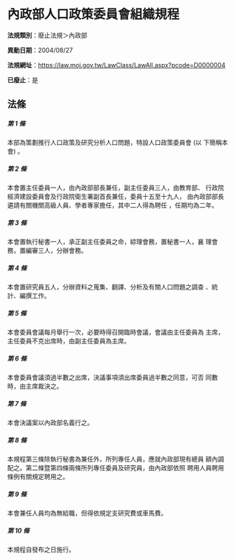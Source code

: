 # 內政部人口政策委員會組織規程

**法規類別**：廢止法規＞內政部

**異動日期**：2004/08/27  

**法規網址**：https://law.moj.gov.tw/LawClass/LawAll.aspx?pcode=D0000004

**已廢止**：是



## 法條
##### 第 1 條
本部為策劃推行人口政策及研究分析人口問題，特設人口政策委員會 (以
下簡稱本會) 。

##### 第 2 條
本會置主任委員一人，由內政部部長兼任，副主任委員三人，由教育部、
行政院經濟建設委員會及行政院衛生署副首長兼任，委員十五至十九人，
由內政部部長遴請有關機關高級人員、學者專家擔任，其中二人得為聘任
，任期均為二年。

##### 第 3 條
本會置執行秘書一人，承正副主任委員之命，綜理會務，置秘書一人，襄
理會務，置編審三人，分辦會務。

##### 第 4 條
本會置研究員五人，分辦資料之蒐集、翻譯、分析及有關人口問題之調查
、統計、編撰工作。

##### 第 5 條
本會委員會議每月舉行一次，必要時得召開臨時會議，會議由主任委員為
主席，主任委員不克出席時，由副主任委員為主席。

##### 第 6 條
本會委員會議須過半數之出席，決議事項須出席委員過半數之同意，可否
同數時，由主席裁決之。

##### 第 7 條
本會決議案以內政部名義行之。

##### 第 8 條
本規程第三條除執行秘書為兼任外，所列專任人員，應就內政部現有總員
額內調配之。第二條暨第四條兩條所列專任委員及研究員，由內政部依照
聘用人員聘用條例有關規定聘用之。

##### 第 9 條
本會兼任人員均為無給職，但得依規定支研究費或車馬費。

##### 第 10 條
本規程自發布之日施行。


